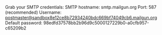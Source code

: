 Grab your SMTP credentials:
SMTP hostname: smtp.mailgun.org
Port: 587 (recommended)
Username: postmaster@sandbox8e12ce8b72934240bdc669bf74049cb6.mailgun.org
Default password: 98edfd37578bb2b96d9c5000127229b0-a0cfb957-c65209b2
